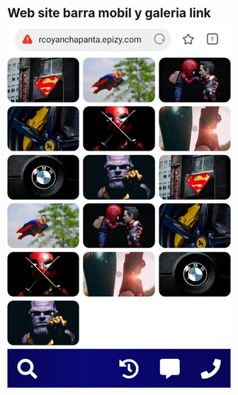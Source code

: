 # **Web site barra mobil y galeria link**

![Esto es una imagen](htdocs\05menuPhone\assets\web_mobil.jpg)
